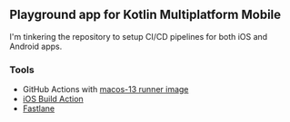 Playground app for Kotlin Multiplatform Mobile
---
I'm tinkering the repository to setup CI/CD pipelines for both iOS and Android apps.

### Tools
- GitHub Actions with  [macos-13 runner image](https://github.com/actions/runner-images/blob/main/images/macos/macos-13-Readme.md)
- [iOS Build Action](https://github.com/yukiarrr/ios-build-action)
- [Fastlane](https://fastlane.tools/)
  
